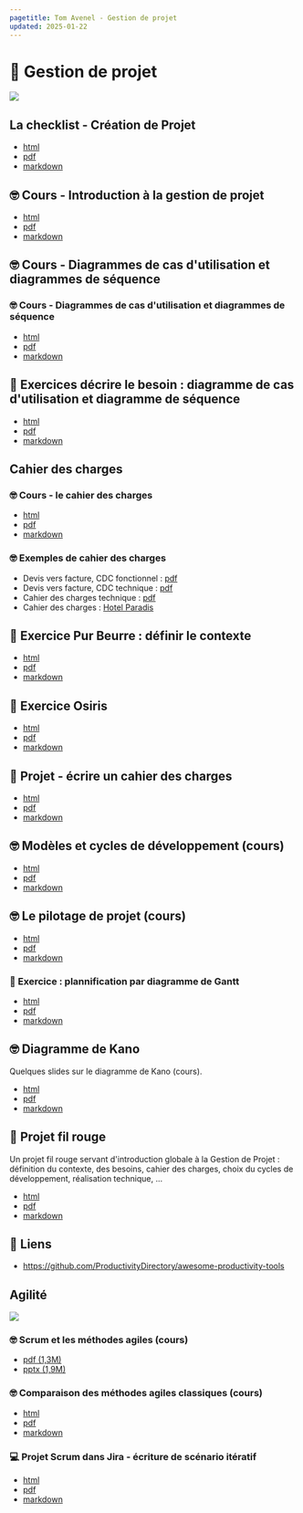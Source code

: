 ```yaml
---
pagetitle: Tom Avenel - Gestion de projet
updated: 2025-01-22
---
```


# 📅 Gestion de projet

![](/resources/images/cover/gestion-projet.jpg)

## La checklist - Création de Projet

- [html](/cours/gestion-projet/checklist-creation-projet.html)
- [pdf](/cours/gestion-projet/checklist-creation-projet.pdf)
- [markdown](/cours/gestion-projet/checklist-creation-projet.md)

## 🤓 Cours - Introduction à la gestion de projet

- [html](/cours/gestion-projet/intro-gestion-projet.html)
- [pdf](/cours/gestion-projet/intro-gestion-projet.pdf)
- [markdown](/cours/gestion-projet/intro-gestion-projet.md)

## 🤓 Cours - Diagrammes de cas d'utilisation et diagrammes de séquence

### 🤓 Cours - Diagrammes de cas d'utilisation et diagrammes de séquence

- [html](/cours/uml/use-case.html)
- [pdf](/cours/uml/use-case.pdf)
- [markdown](/cours/uml/use-case.md)

## 📝 Exercices décrire le besoin : diagramme de cas d'utilisation et diagramme de séquence

- [html](/cours/gestion-projet/exos/exos-cas-utilisation-cas-sequence.html)
- [pdf](/cours/gestion-projet/exos/exos-cas-utilisation-cas-sequence.pdf)
- [markdown](/cours/gestion-projet/exos/exos-cas-utilisation-cas-sequence.md)

## Cahier des charges

### 🤓 Cours - le cahier des charges

- [html](/cours/gestion-projet/cahier-charges/cahier_charges-cours.html)
- [pdf](/cours/gestion-projet/cahier-charges/cahier_charges-cours.pdf)
- [markdown](/cours/gestion-projet/cahier-charges/cahier_charges-cours.md)

### 🤓 Exemples de cahier des charges

- Devis vers facture, CDC fonctionnel : [pdf](/cours/gestion-projet/cahier-charges/dvf_fonctionnel.pdf)
- Devis vers facture, CDC technique  : [pdf](/cours/gestion-projet/cahier-charges/dvf_technique.pdf)
- Cahier des charges technique : [pdf](/cours/gestion-projet/cahier-charges/ex_t1.pdf)
- Cahier des charges : [Hotel Paradis](https://docs.google.com/document/d/1k1kHGk7QgoY3-hMCi0CURhRDo0zMawqyDluuXvYmq5E)

## 📝 Exercice Pur Beurre : définir le contexte

- [html](/cours/gestion-projet/exos/exo-pur-beurre.html)
- [pdf](/cours/gestion-projet/exos/exo-pur-beurre.pdf)
- [markdown](/cours/gestion-projet/exos/exo-pur-beurre.md)

## 📝 Exercice Osiris

- [html](/cours/gestion-projet/exos/exo-contexte-osiris.html)
- [pdf](/cours/gestion-projet/exos/exo-contexte-osiris.pdf)
- [markdown](/cours/gestion-projet/exos/exo-contexte-osiris.md)

## 📌 Projet - écrire un cahier des charges

- [html](/cours/gestion-projet/cahier-charges/projet-cdc.html)
- [pdf](/cours/gestion-projet/cahier-charges/projet-cdc.pdf)
- [markdown](/cours/gestion-projet/cahier-charges/projet-cdc.md)

## 🤓 Modèles et cycles de développement (cours)

- [html](/cours/gestion-projet/modeles_dev.html)
- [pdf](/cours/gestion-projet/modeles_dev.pdf)
- [markdown](/cours/gestion-projet/modeles_dev.md)

## 🤓 Le pilotage de projet (cours)

- [html](/cours/gestion-projet/pilotage_projet-cours.html)
- [pdf](/cours/gestion-projet/pilotage_projet-cours.pdf)
- [markdown](/cours/gestion-projet/pilotage_projet-cours.md)

### 📝 Exercice : plannification par diagramme de Gantt

- [html](/cours/gestion-projet/exos/exo-gantt.html)
- [pdf](/cours/gestion-projet/exos/exo-gantt.pdf)
- [markdown](/cours/gestion-projet/exos/exo-gantt.md)

## 🤓 Diagramme de Kano

Quelques slides sur le diagramme de Kano (cours).

- [html](/cours/gestion-projet/cours-kano.html)
- [pdf](/cours/gestion-projet/cours-kano.pdf)
- [markdown](/cours/gestion-projet/cours-kano.md)

## 📌 Projet fil rouge

Un projet fil rouge servant d'introduction globale à la Gestion de Projet : définition du contexte, des besoins, cahier des charges, choix du cycles de développement, réalisation technique, ...

- [html](/cours/gestion-projet/exos/projet_fil_rouge.html)
- [pdf](/cours/gestion-projet/exos/projet_fil_rouge.pdf)
- [markdown](/cours/gestion-projet/exos/projet_fil_rouge.md)

## 🔗 Liens

- <https://github.com/ProductivityDirectory/awesome-productivity-tools>

## Agilité

![](/resources/images/cover/scrum.jpg)

### 🤓 Scrum et les méthodes agiles (cours)

- [pdf (1,3M)](/cours/gestion-projet/agile/scrum.pdf)
- [pptx (1,9M)](/cours/gestion-projet/agile/scrum.pptx)

### 🤓 Comparaison des méthodes agiles classiques (cours)

- [html](/cours/gestion-projet/agile/comparaisons-agile.html)
- [pdf](/cours/gestion-projet/agile/comparaisons-agile.pdf)
- [markdown](/cours/gestion-projet/agile/comparaisons-agile.md)

### 💻 Projet Scrum dans Jira - écriture de scénario itératif

- [html](/cours/gestion-projet/agile/projet_jira.html)
- [pdf](/cours/gestion-projet/agile/projet_jira.pdf)
- [markdown](/cours/gestion-projet/agile/projet_jira.md)


